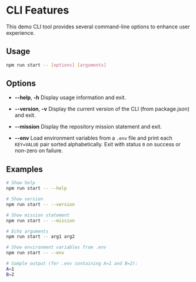 # CLI Features

This demo CLI tool provides several command-line options to enhance user experience.

## Usage

```bash
npm run start -- [options] [arguments]
```

## Options

- **--help**, **-h**
  Display usage information and exit.

- **--version**, **-v**
  Display the current version of the CLI (from package.json) and exit.

- **--mission**
  Display the repository mission statement and exit.

- **--env**
  Load environment variables from a `.env` file and print each `KEY=VALUE` pair sorted alphabetically. Exit with status `0` on success or non-zero on failure.

## Examples

```bash
# Show help
npm run start -- --help

# Show version
npm run start -- --version

# Show mission statement
npm run start -- --mission

# Echo arguments
npm run start -- arg1 arg2

# Show environment variables from .env
npm run start -- --env
```

```bash
# Sample output (for .env containing A=1 and B=2):
A=1
B=2
```
